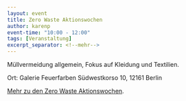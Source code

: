 ```yaml
---
layout: event
title: Zero Waste Aktionswochen
author: karenp
event-time: "10:00 - 12:00"
tags: [Veranstaltung]
excerpt_separator: <!--mehr-->
---
```


Müllvermeidung allgemein, Fokus auf Kleidung und Textilien.<!--mehr-->

Ort: Galerie Feuerfarben
Südwestkorso 10, 12161 Berlin

[Mehr zu den Zero Waste Aktionswochen](https://www.zerowaste-aktionswochen.de/de).
